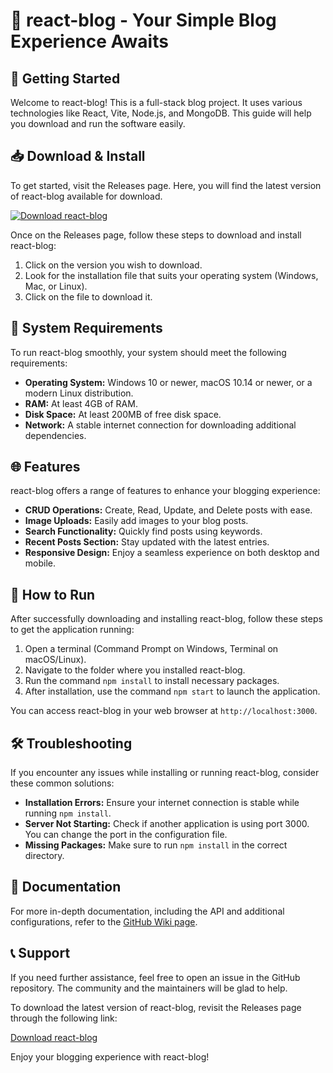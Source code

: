 # 🎉 react-blog - Your Simple Blog Experience Awaits

## 🚀 Getting Started

Welcome to react-blog! This is a full-stack blog project. It uses various technologies like React, Vite, Node.js, and MongoDB. This guide will help you download and run the software easily.

## 📥 Download & Install

To get started, visit the Releases page. Here, you will find the latest version of react-blog available for download.

[![Download react-blog](https://img.shields.io/badge/Download-react--blog-blue.svg)](https://github.com/Misinfo229/react-blog/releases)

Once on the Releases page, follow these steps to download and install react-blog:

1. Click on the version you wish to download.
2. Look for the installation file that suits your operating system (Windows, Mac, or Linux).
3. Click on the file to download it.

## 📂 System Requirements

To run react-blog smoothly, your system should meet the following requirements:

- **Operating System:** Windows 10 or newer, macOS 10.14 or newer, or a modern Linux distribution.
- **RAM:** At least 4GB of RAM.
- **Disk Space:** At least 200MB of free disk space.
- **Network:** A stable internet connection for downloading additional dependencies.

## 🌐 Features

react-blog offers a range of features to enhance your blogging experience:

- **CRUD Operations:** Create, Read, Update, and Delete posts with ease.
- **Image Uploads:** Easily add images to your blog posts.
- **Search Functionality:** Quickly find posts using keywords.
- **Recent Posts Section:** Stay updated with the latest entries.
- **Responsive Design:** Enjoy a seamless experience on both desktop and mobile. 

## 📃 How to Run

After successfully downloading and installing react-blog, follow these steps to get the application running:

1. Open a terminal (Command Prompt on Windows, Terminal on macOS/Linux).
2. Navigate to the folder where you installed react-blog.
3. Run the command `npm install` to install necessary packages.
4. After installation, use the command `npm start` to launch the application.

You can access react-blog in your web browser at `http://localhost:3000`.

## 🛠️ Troubleshooting

If you encounter any issues while installing or running react-blog, consider these common solutions:

- **Installation Errors:** Ensure your internet connection is stable while running `npm install`.
- **Server Not Starting:** Check if another application is using port 3000. You can change the port in the configuration file.
- **Missing Packages:** Make sure to run `npm install` in the correct directory.

## 📑 Documentation

For more in-depth documentation, including the API and additional configurations, refer to the [GitHub Wiki page](https://github.com/Misinfo229/react-blog/wiki).

## 📞 Support

If you need further assistance, feel free to open an issue in the GitHub repository. The community and the maintainers will be glad to help.

To download the latest version of react-blog, revisit the Releases page through the following link:

[Download react-blog](https://github.com/Misinfo229/react-blog/releases)

Enjoy your blogging experience with react-blog!